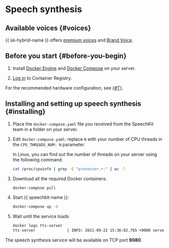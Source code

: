 # Speech synthesis

## Available voices {#voices}

{{ sk-hybrid-name }} offers [premium voices](../../speechkit/tts/voices.md#premium) and [Brand Voice](../../speechkit/tts/brand-voice/).

## Before you start {#before-you-begin}

1. Install [Docker Engine](https://docs.docker.com/engine/install/) and [Docker Compose](https://docs.docker.com/compose/install/) on your server.

1. [Log in](../../container-registry/operations/authentication.md) to Container Registry.

For the recommended hardware configuration, see [{#T}](../system-requirements.md).

## Installing and setting up speech synthesis {#installing}

1. Place the  `docker-compose.yaml` file you received from the SpeechKit team in a folder on your server.

1. Edit `docker-compose.yaml`: replace `N` with your number of CPU threads in the `CPU_THREADS_NUM: N` parameter.

   In Linux, you can find out the number of threads on your server using the following command:

   ```bash
   cat /proc/cpuinfo | grep -E "processor.+:" | wc -l
   ```

1. Download all the required Docker containers:

   ```bash
   docker-compose pull
   ```

1. Start {{ speechkit-name }}:

   ```bash
   docker-compose up -d
   ```

1. Wait until the service loads

   ```bash
   docker logs tts-server
   tts-server              | INFO: 2021-09-22 15:36:02.765 +0000 server_base.cpp:144 Load finished. Ready to server requests on 0.0.0.0:17001
   ```

The speech synthesis service will be available on TCP port **9080**.